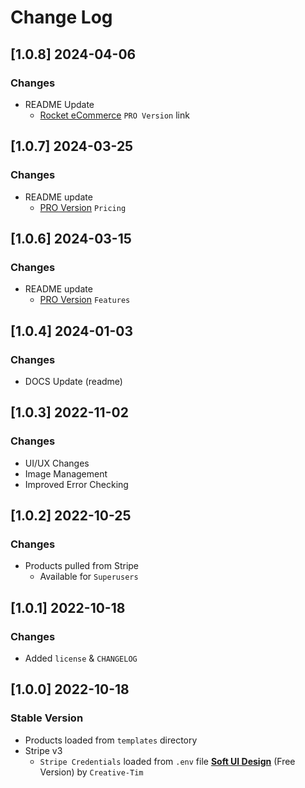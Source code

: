 # Change Log

## [1.0.8] 2024-04-06
### Changes

- README Update
  - [Rocket eCommerce](https://appseed.us/product/rocket-ecommerce/django/) `PRO Version` link

## [1.0.7] 2024-03-25
### Changes

- README update
  - [PRO Version](https://github.com/app-generator/rocket-ecommerce) `Pricing`

## [1.0.6] 2024-03-15
### Changes

- README update
  - [PRO Version](https://github.com/app-generator/rocket-ecommerce) `Features` 

## [1.0.4] 2024-01-03
### Changes

- DOCS Update (readme)

## [1.0.3] 2022-11-02
### Changes

- UI/UX Changes 
- Image Management
- Improved Error Checking

## [1.0.2] 2022-10-25
### Changes

- Products pulled from Stripe
  - Available for `Superusers`

## [1.0.1] 2022-10-18
### Changes

- Added `license` & `CHANGELOG`

## [1.0.0] 2022-10-18
### Stable Version

- Products loaded from `templates` directory
- Stripe v3
  - `Stripe Credentials` loaded from `.env` file
 **[Soft UI Design](https://www.creative-tim.com/product/soft-ui-design-system?AFFILIATE=128200)** (Free Version) by `Creative-Tim`
